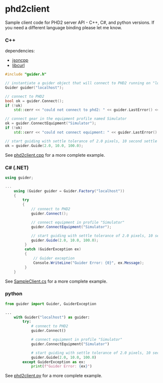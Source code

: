 # phd2client
Sample client code for PHD2 server API - C++, C#, and python versions.  If you need a different language binding please let me know.

### C++

dependencies:
  * [jsoncpp](https://github.com/open-source-parsers/jsoncpp)
  * [libcurl](https://curl.haxx.se/libcurl/)
  
```C++
#include "guider.h"

// instantiate a guider object that will connect to PHD2 running on "localhost"
Guider guider("localhost");

// connect to PHD2
bool ok = guider.Connect();
if (!ok)
    std::cerr << "could not connect to phd2: " << guider.LastError() << std::endl;

// connect gear in the equipment profile named Simulator
ok = guider.ConnectEquipment("Simulator");
if (!ok)
    std::cerr << "could not connect equipment: " << guider.LastError() << std::endl;

// start guiding with settle tolerance of 2.0 pixels, 10 second settle time, 100-second timeout
ok = guider.Guide(2.0, 10.0, 100.0);

```

See [phd2client.cpp](https://github.com/agalasso/phd2client/blob/master/cxx/phd2client.cpp) for a more complete example.

### C# (.NET)

```C#
using guider;

...
    using (Guider guider = Guider.Factory("localhost"))
    {
        try
        {
            // connect to PHD2
            guider.Connect();

            // connect equipment in profile "Simulator"
            guider.ConnectEquipment("Simulator");

            // start guiding with settle tolerance of 2.0 pixels, 10 second settle time, 100-second timeout
            guider.Guide(2.0, 10.0, 100.0);
         }
         catch (GuiderException ex)
         {
             // Guider exception
             Console.WriteLine("Guider Error: {0}", ex.Message);
         }
    }
```

See [SampleClient.cs](https://github.com/agalasso/phd2client/blob/master/cs/PHD2Client/SampleClient.cs) for a more complete example.

### python

```python
from guider import Guider, GuiderException

...
    with Guider("localhost") as guider:
        try:
            # connect to PHD2
            guider.Connect()

            # connect equipment in profile "Simulator"
            guider.ConnectEquipment("Simulator")

            # start guiding with settle tolerance of 2.0 pixels, 10 second settle time, 100-second timeout
            guider.Guide(2.0, 10.0, 100.0)
        except GuiderException as ex:
            print(f"Guider Error: {ex}")
```

See [phd2client.py](https://github.com/agalasso/phd2client/blob/master/python/phd2client.py) for a more complete example.
